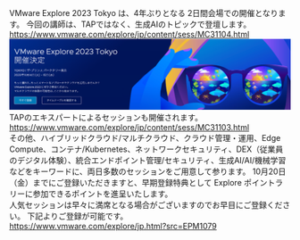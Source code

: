 VMware Explore 2023 Tokyo は、4年ぶりとなる 2日間会場での開催となります。
今回の講師は、TAPではなく、生成AIのトピックで登壇します。  
https://www.vmware.com/explore/jp/content/sess/MC31104.html
![img_4.png](img_4.png)
TAPのエキスパートによるセッションも開催されます。
https://www.vmware.com/explore/jp/content/sess/MC31103.html  
その他、ハイブリッドクラウド/マルチクラウド、クラウド管理・運用、Edge Compute、コンテナ/Kubernetes、ネットワークセキュリティ、DEX（従業員のデジタル体験）、統合エンドポイント管理/セキュリティ、生成AI/AI/機械学習などをキーワードに、両日多数のセッションをご用意して参ります。
10月20日（金）までにご登録いただきますと、早期登録特典として
Explore ポイントラリーに参加できるポイントを進呈いたします。  
人気セッションは早々に満席となる場合がございますのでお早目にご登録ください。
下記よりご登録が可能です。  
https://www.vmware.com/explore/jp.html?src=EPM1079